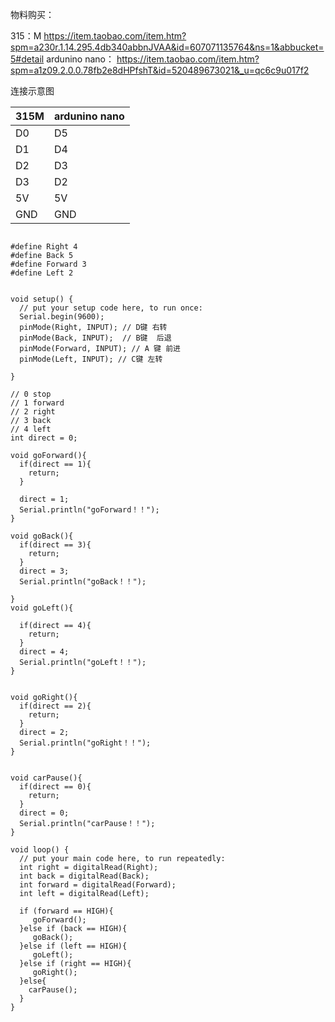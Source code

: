 物料购买：

315：M https://item.taobao.com/item.htm?spm=a230r.1.14.295.4db340abbnJVAA&id=607071135764&ns=1&abbucket=5#detail
ardunino nano： https://item.taobao.com/item.htm?spm=a1z09.2.0.0.78fb2e8dHPfshT&id=520489673021&_u=qc6c9u017f2

连接示意图


315M | ardunino nano
-------|---------
D0| D5
D1|D4
D2|D3
D3|D2
5V|5V
GND|GND



```

#define Right 4
#define Back 5
#define Forward 3
#define Left 2


void setup() {
  // put your setup code here, to run once:
  Serial.begin(9600);
  pinMode(Right, INPUT); // D键 右转
  pinMode(Back, INPUT);  // B键  后退
  pinMode(Forward, INPUT); // A 键 前进
  pinMode(Left, INPUT); // C键 左转

}

// 0 stop 
// 1 forward
// 2 right
// 3 back
// 4 left
int direct = 0; 

void goForward(){
  if(direct == 1){
    return; 
  }

  direct = 1;
  Serial.println("goForward！！");
}

void goBack(){
  if(direct == 3){
    return;
  }
  direct = 3;
  Serial.println("goBack！！");

}
void goLeft(){
 
  if(direct == 4){
    return; 
  }
  direct = 4;
  Serial.println("goLeft！！");
}


void goRight(){
  if(direct == 2){
    return; 
  }
  direct = 2;
  Serial.println("goRight！！");  
}


void carPause(){
  if(direct == 0){
    return;
  }
  direct = 0;
  Serial.println("carPause！！");
}

void loop() {
  // put your main code here, to run repeatedly:
  int right = digitalRead(Right);
  int back = digitalRead(Back);
  int forward = digitalRead(Forward);
  int left = digitalRead(Left);
  
  if (forward == HIGH){
     goForward();
  }else if (back == HIGH){
     goBack();
  }else if (left == HIGH){
     goLeft();
  }else if (right == HIGH){
     goRight();
  }else{
    carPause();
  }
}

```



